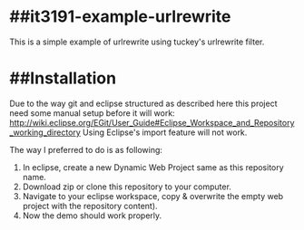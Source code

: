 ##it3191-example-urlrewrite
===

This is a simple example of urlrewrite using tuckey's urlrewrite filter.

##Installation
===
Due to the way git and eclipse structured as described here this project need some manual setup before it will work: http://wiki.eclipse.org/EGit/User_Guide#Eclipse_Workspace_and_Repository_working_directory
Using Eclipse's import feature will not work.

The way I preferred to do is as following:

1. In eclipse, create a new Dynamic Web Project same as this repository name.
2. Download zip or clone this repository to your computer.
3. Navigate to your eclipse workspace, copy & overwrite the empty web project with the repository content).
4. Now the demo should work properly.
